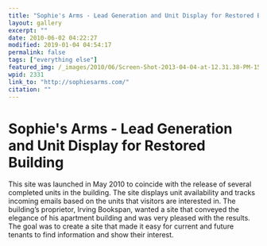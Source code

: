 ```yaml
---
title: "Sophie's Arms - Lead Generation and Unit Display for Restored Building"
layout: gallery
excerpt: ""
date: 2010-06-02 04:22:27
modified: 2019-01-04 04:54:17
permalink: false
tags: ["everything else"]
featured_img: /_images/2010/06/Screen-Shot-2013-04-04-at-12.31.38-PM-150x150.png
wpid: 2331
link_to: "http://sophiesarms.com/"
citation: ""
---
```


# Sophie's Arms - Lead Generation and Unit Display for Restored Building

This site was launched in May 2010 to coincide with the release of several completed units in the building. The site displays unit availability and tracks incoming emails based on the units that visitors are interested in. The building’s proprietor, Irving Bookspan, wanted a site that conveyed the elegance of his apartment building and was very pleased with the results. The goal was to create a site that made it easy for current and future tenants to find information and show their interest.